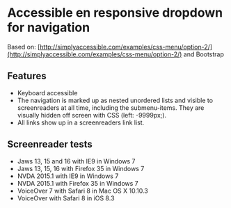 # Accessible en responsive dropdown for navigation

Based on: [http://simplyaccessible.com/examples/css-menu/option-2/](http://simplyaccessible.com/examples/css-menu/option-2/)
and Bootstrap

## Features

* Keyboard accessible
* The navigation is marked up as nested unordered lists and visible to screenreaders at all time, including the submenu-items. They are visually hidden off screen with CSS (left: -9999px;).
* All links show up in a screenreaders link list.

## Screenreader tests


* Jaws 13, 15 and 16 with IE9 in Windows 7
* Jaws 13, 15, 16 with Firefox 35 in Windows 7
* NVDA 2015.1 with IE9 in Windows 7
* NVDA 2015.1 with Firefox 35 in Windows 7
* VoiceOver 7 with Safari 8 in Mac OS X 10.10.3
* VoiceOver with Safari 8 in iOS 8.3